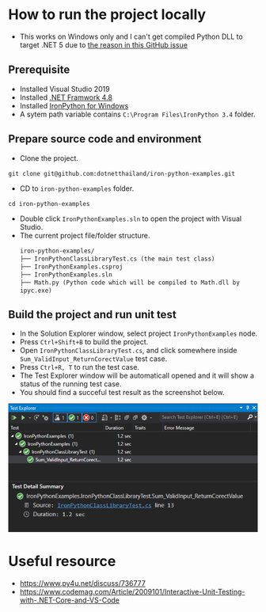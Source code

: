 # How to run the project locally
- This works on Windows only and I can't get compiled Python DLL to target .NET 5 
  due to [the reason in this GitHub issue](https://github.com/IronLanguages/ironpython3/issues/1291)


## Prerequisite
- Installed Visual Studio 2019
- Installed [.NET Framwork 4.8](https://go.microsoft.com/fwlink/?linkid=2088517)
- Installed [IronPython for Windows](https://github.com/IronLanguages/ironpython3/releases/download/v3.4.0-alpha1/IronPython-3.4.0a1.msi)
- A sytem path variable contains `C:\Program Files\IronPython 3.4` folder.

## Prepare source code and environment
- Clone the project.
```
git clone git@github.com:dotnetthailand/iron-python-examples.git
```
- CD to `iron-python-examples` folder.
```
cd iron-python-examples
```
- Double click `IronPythonExamples.sln` to open the project with Visual Studio.
- The current project file/folder structure.
  ```
  iron-python-examples/
  ├── IronPythonClassLibraryTest.cs (the main test class)
  ├── IronPythonExamples.csproj
  ├── IronPythonExamples.sln
  ├── Math.py (Python code which will be compiled to Math.dll by ipyc.exe)
  ```

## Build the project and run unit test
- In the Solution Explorer window, select project `IronPythonExamples` node.
- Press `Ctrl+Shift+B` to build the project.
- Open `IronPythonClassLibraryTest.cs`, and click somewhere inside `Sum_ValidInput_ReturnCorectValue` test case.
- Press `Ctrl+R, T` to run the test case.
- The Test Explorer window will be automaticall opened and it will show a status of the running test case.
- You should find a succeful test result as the screenshot below.

![](images/testing-result.png)


# Useful resource
- https://www.py4u.net/discuss/736777
- https://www.codemag.com/Article/2009101/Interactive-Unit-Testing-with-.NET-Core-and-VS-Code
